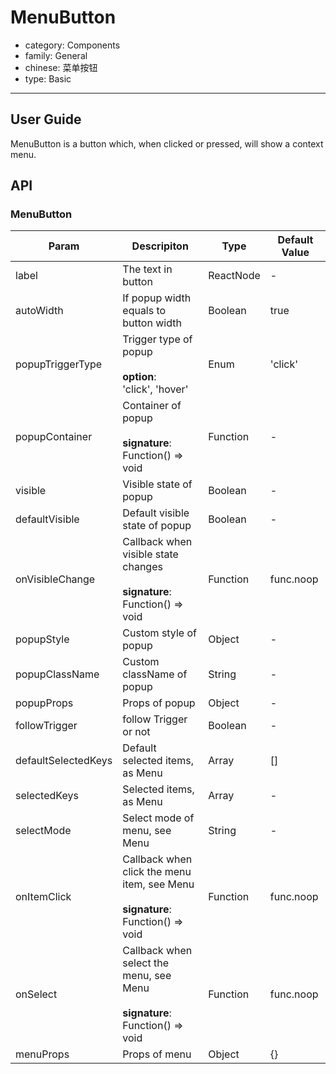 # MenuButton

-   category: Components
-   family: General
-   chinese: 菜单按钮
-   type: Basic

---

## User Guide

MenuButton is a button which, when clicked or pressed, will show a context menu.

## API

### MenuButton

| Param | Descripiton  | Type  | Default Value |
| ---------------- | ----------------------------------------------------- | --------- | --------- |
| label            | The text in button     | ReactNode | -         |
| autoWidth        | If popup width equals to button width        | Boolean   | true      |
| popupTriggerType | Trigger type of popup<br><br>**option**:<br>'click', 'hover'            | Enum      | 'click'   |
| popupContainer   | Container of popup<br><br>**signature**:<br>Function() => void             | Function  | -         |
| visible          | Visible state of popup    | Boolean   | -         |
| defaultVisible   | Default visible state of popup | Boolean   | -         |
| onVisibleChange  | Callback when visible state changes <br><br>**signature**:<br>Function() => void    | Function  | func.noop |
| popupStyle       | Custom style of popup | Object    | -         |
| popupClassName   | Custom className of popup | String    | -         |
| popupProps       | Props of popup | Object    | -         |
| followTrigger        | follow Trigger or not                                                                                                                                                      | Boolean         | -                                         |
| defaultSelectedKeys | Default selected items, as Menu                                | Array     | \[]       |
| selectedKeys        | Selected items, as Menu                                   | Array     | -         |
| selectMode       | Select mode of menu, see Menu                                        | String    | -         |
| onItemClick      | Callback when click the menu item, see Menu<br><br>**signature**:<br>Function() => void | Function  | func.noop |
| onSelect         | Callback when select the menu, see Menu<br><br>**signature**:<br>Function() => void  | Function  | func.noop |
| menuProps        | Props of menu  | Object    | {}         |
